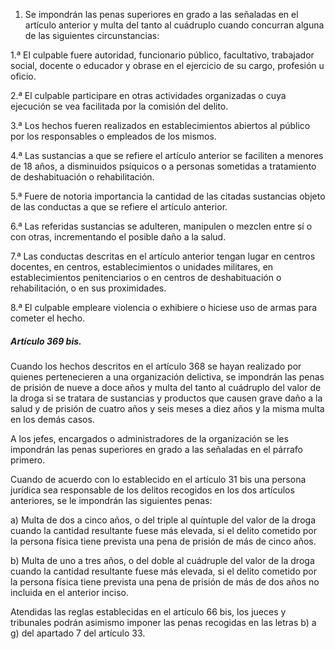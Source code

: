 1. Se impondrán las penas superiores en grado a las señaladas en el artículo anterior y multa del tanto al cuádruplo cuando concurran alguna de las siguientes circunstancias:

1.ª El culpable fuere autoridad, funcionario público, facultativo, trabajador social, docente o educador y obrase en el ejercicio de su cargo, profesión u oficio.

2.ª El culpable participare en otras actividades organizadas o cuya ejecución se vea facilitada por la comisión del delito.

3.ª Los hechos fueren realizados en establecimientos abiertos al público por los responsables o empleados de los mismos.

4.ª Las sustancias a que se refiere el artículo anterior se faciliten a menores de 18 años, a disminuidos psíquicos o a personas sometidas a tratamiento de deshabituación o rehabilitación.

5.ª Fuere de notoria importancia la cantidad de las citadas sustancias objeto de las conductas a que se refiere el artículo anterior.

6.ª Las referidas sustancias se adulteren, manipulen o mezclen entre sí o con otras, incrementando el posible daño a la salud.

7.ª Las conductas descritas en el artículo anterior tengan lugar en centros docentes, en centros, establecimientos o unidades militares, en establecimientos penitenciarios o en centros de deshabituación o rehabilitación, o en sus proximidades.

8.ª El culpable empleare violencia o exhibiere o hiciese uso de armas para cometer el hecho.


##### Artículo 369 bis.

Cuando los hechos descritos en el artículo 368 se hayan realizado por quienes pertenecieren a una organización delictiva, se impondrán las penas de prisión de nueve a doce años y multa del tanto al cuádruplo del valor de la droga si se tratara de sustancias y productos que causen grave daño a la salud y de prisión de cuatro años y seis meses a diez años y la misma multa en los demás casos.

A los jefes, encargados o administradores de la organización se les impondrán las penas superiores en grado a las señaladas en el párrafo primero.

Cuando de acuerdo con lo establecido en el artículo 31 bis una persona jurídica sea responsable de los delitos recogidos en los dos artículos anteriores, se le impondrán las siguientes penas:

a) Multa de dos a cinco años, o del triple al quíntuple del valor de la droga cuando la cantidad resultante fuese más elevada, si el delito cometido por la persona física tiene prevista una pena de prisión de más de cinco años.

b) Multa de uno a tres años, o del doble al cuádruple del valor de la droga cuando la cantidad resultante fuese más elevada, si el delito cometido por la persona física tiene prevista una pena de prisión de más de dos años no incluida en el anterior inciso.

Atendidas las reglas establecidas en el artículo 66 bis, los jueces y tribunales podrán asimismo imponer las penas recogidas en las letras b) a g) del apartado 7 del artículo 33.